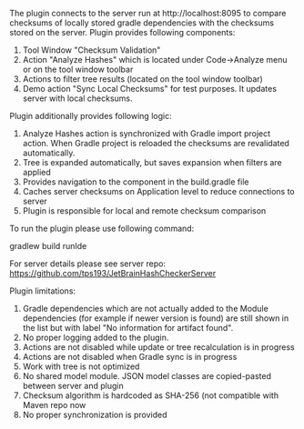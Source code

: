 The plugin connects to the server run at http://localhost:8095 to compare checksums of locally stored gradle
dependencies with the checksums stored on the server.
Plugin provides following components:
1. Tool Window "Checksum Validation"
2. Action "Analyze Hashes" which is located under Code->Analyze menu or on the tool window toolbar
3. Actions to filter tree results (located on the tool window toolbar)
4. Demo action "Sync Local Checksums" for test purposes. It updates server with local checksums.

Plugin additionally provides following logic:
1. Analyze Hashes action is synchronized with Gradle import project action. When Gradle project is reloaded the checksums
   are revalidated automatically.
2. Tree is expanded automatically, but saves expansion when filters are applied
3. Provides navigation to the component in the build.gradle file
4. Caches server checksums on Application level to reduce connections to server
5. Plugin is responsible for local and remote checksum comparison

To run the plugin please use following command:

gradlew build runIde

For server details please see server repo: https://github.com/tps193/JetBrainHashCheckerServer

Plugin limitations:
1. Gradle dependencies which are not actually added to the Module dependencies (for example if newer version is found)
are still shown in the list but with label "No information for artifact found".
2. No proper logging added to the plugin.
3. Actions are not disabled while update or tree recalculation is in progress
4. Actions are not disabled when Gradle sync is in progress
5. Work with tree is not optimized 
6. No shared model module. JSON model classes are copied-pasted between server and plugin 
7. Checksum algorithm is hardcoded as SHA-256 (not compatible with Maven repo now
8. No proper synchronization is provided